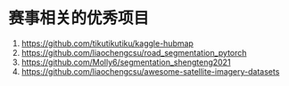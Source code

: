 # 赛事相关的优秀项目
1. https://github.com/tikutikutiku/kaggle-hubmap
2. https://github.com/liaochengcsu/road_segmentation_pytorch
3. https://github.com/Molly6/segmentation_shengteng2021
4. https://github.com/liaochengcsu/awesome-satellite-imagery-datasets